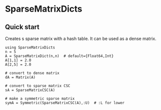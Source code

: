 # SparseMatrixDicts

## Quick start

Creates s sparse matrix with a hash table.
It can be used as a dense matrix.

```
using SparseMatrixDicts
n = 5
A = SparseMatrixDict(n,n)  # default={Float64,Int}
A[1,1] = 2.0
A[2,5] = 2.0

# convert to dense matrix
dA = Matrix(A)

# convert to sparse matrix CSC
sA = SparseMatrixCSC(A)

# make a symmetric sparse matrix
symA = Symmetric(SparseMatrixCSC(A),:U)  # :L for lower
```
